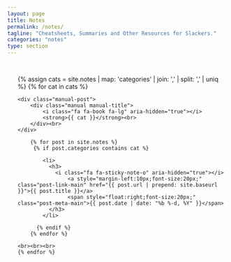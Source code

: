 ```yaml
---
layout: page
title: Notes
permalink: /notes/
tagline: "Cheatsheets, Summaries and Other Resources for Slackers."
categories: "notes"
type: section
---
```



<ul class="post-list" style="padding-top: 30px;">
	{% assign cats =  site.notes | map: 'categories' | join: ','  | split: ',' | uniq %}
    {% for cat in cats %}

	<div class="manual-post">
		<div class="manual manual-title">
	  		<i class="fa fa-book fa-lg" aria-hidden="true"></i>
	 		<strong>{{ cat }}</strong><br>
		</div><br>
	</div>

	    {% for post in site.notes %}
	     {% if post.categories contains cat %}

		    <li>
		      <h3>
		        <i class="fa fa-sticky-note-o" aria-hidden="true"></i>
			    	<a style="margin-left:10px;font-size:20px;" class="post-link-main" href="{{ post.url | prepend: site.baseurl }}">{{ post.title }}</a>
			  		<span style="float:right;font-size:20px;" class="post-meta-main">{{ post.date | date: "%b %-d, %Y" }}</span>
		      </h3>
		    </li>

	      {% endif %}
	    {% endfor %}

	<br><br><br>
    {% endfor %}

</ul>